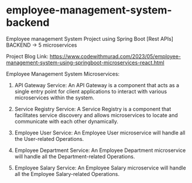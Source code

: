 # employee-management-system-backend
Employee management System Project using Spring Boot [Rest APIs] BACKEND -> 5 microservices

Project Blog Link: 
https://www.codewithmurad.com/2023/05/employee-management-system-using-springboot-microservices-react.html

Employee Management System Microservices:

1) API Gateway Service:
An API Gateway is a component that acts as a single entry point for client applications to interact with various microservices within the system.

2) Service Registry Service:
A Service Registry is a component that facilitates service discovery and allows microservices to locate and communicate with each other dynamically.

3) Employee User Service:
An Employee User microservice will handle all the User-related Operations.

4) Employee Department Service:
An Employee Department microservice will handle all the Department-related Operations.

5) Employee Salary Service:
An Employee Salary microservice will handle all the Employee Salary-related Operations.
